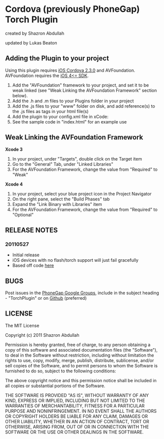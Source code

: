 # Cordova (previously PhoneGap) Torch Plugin #
created by Shazron Abdullah

updated by Lukas Beaton

## Adding the Plugin to your project ##

Using this plugin requires [iOS Cordova 2.3.0](http://phonegap.com/download/) and AVFoundation. AVFoundation requires the [iOS 4<= SDK](http://developer.apple.com/ios).

1. Add the "AVFoundation" framework to your project, and set it to be weak linked (see "Weak Linking the AVFoundation Framework" section below). 
2. Add the .h and .m files to your Plugins folder in your project
3. Add the .js files to your "www" folder on disk, and add reference(s) to the .js files as <link> tags in your html file(s)
4. Add the plugin to your config.xml file in xCode: 
    <plugin name="Torch" value="Torch" />
5. See the sample code in "index.html" for an example use

## Weak Linking the AVFoundation Framework ##

**Xcode 3**

1. In your project, under "Targets", double click on the Target item
2. Go to the "General" Tab, under "Linked Libraries" 
3. For the AVFoundation Framework, change the value from "Required" to "Weak"

**Xcode 4**

1. In your project, select your blue project icon in the Project Navigator
2. On the right pane, select the "Build Phases" tab
3. Expand the "Link Binary with Libraries" item
4. For the AVFoundation Framework, change the value from "Required" to "Optional"

## RELEASE NOTES ##

### 20110527 ###
* Initial release
* iOS devices with no flash/torch support will just fail gracefully
* Based off code [here](http://stackoverflow.com/questions/3190034/turn-on-torch-flash-on-iphone-4)

## BUGS ##

Post issues in the [PhoneGap Google Groups](http://groups.google.com/group/phonegap), include in the subject heading - "TorchPlugin" or on [Github](http://github.com/phonegap/phonegap-plugins/issues) (preferred)


## LICENSE ##

The MIT License

Copyright (c) 2011 Shazron Abdullah

Permission is hereby granted, free of charge, to any person obtaining a copy of this software and associated documentation files (the "Software"), to deal in the Software without restriction, including without limitation the rights to use, copy, modify, merge, publish, distribute, sublicense, and/or sell copies of the Software, and to permit persons to whom the Software is furnished to do so, subject to the following conditions:

The above copyright notice and this permission notice shall be included in all copies or substantial portions of the Software.

THE SOFTWARE IS PROVIDED "AS IS", WITHOUT WARRANTY OF ANY KIND, EXPRESS OR IMPLIED, INCLUDING BUT NOT LIMITED TO THE WARRANTIES OF MERCHANTABILITY, FITNESS FOR A PARTICULAR PURPOSE AND NONINFRINGEMENT. IN NO EVENT SHALL THE AUTHORS OR COPYRIGHT HOLDERS BE LIABLE FOR ANY CLAIM, DAMAGES OR OTHER LIABILITY, WHETHER IN AN ACTION OF CONTRACT, TORT OR OTHERWISE, ARISING FROM, OUT OF OR IN CONNECTION WITH THE SOFTWARE OR THE USE OR OTHER DEALINGS IN THE SOFTWARE.



